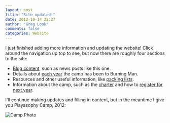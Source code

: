 ```yaml
---
layout: post
title: "Site updated!"
date: 2012-10-14 22:27
author: "Greg Look"
comments: false
categories: Website
---
```

I just finished adding more information and updating the website!
Click around the navigation up top to see, but now there are roughly four sections to the site:

- [Blog content](/blog/archives), such as news posts like this one.
- Details about [each year](/camp) the camp has been to Burning Man.
- Resources and other useful information, like [packing lists](/info/packing-list).
- Information about the camp, such as the [charter](/about/charter) and how to [register for next year](/about/camping-with-us).

I'll continue making updates and filling in content, but in the meantime I give you Playasophy Camp, 2012:

![Camp Photo](/camp/2012/photos/camp_photo.jpg)
